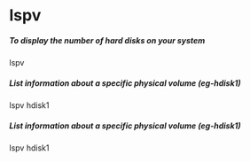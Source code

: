 # lspv

##### To display the number of hard disks on your system

   lspv 

##### List information about a specific physical volume (eg-hdisk1)

   lspv  hdisk1

##### List information about a specific physical volume (eg-hdisk1)

   lspv  hdisk1
